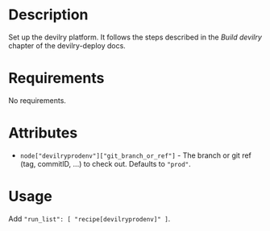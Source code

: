Description
===========
Set up the devilry platform. It follows the steps described in the *Build
devilry* chapter of the devilry-deploy docs.


Requirements
============
No requirements.

Attributes
==========

- ``node["devilryprodenv"]["git_branch_or_ref"]`` - The branch or git ref (tag,
  commitID, ...) to check out. Defaults to ``"prod"``.

Usage
=====

Add ``"run_list": [ "recipe[devilryprodenv]" ]``.
